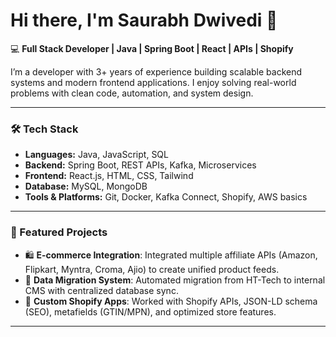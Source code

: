 # Hi there, I'm Saurabh Dwivedi 👋  

💻 **Full Stack Developer | Java | Spring Boot | React | APIs | Shopify**  

I’m a developer with 3+ years of experience building scalable backend systems and modern frontend applications. I enjoy solving real-world problems with clean code, automation, and system design.  

---

### 🛠 Tech Stack
- **Languages:** Java, JavaScript, SQL  
- **Backend:** Spring Boot, REST APIs, Kafka, Microservices  
- **Frontend:** React.js, HTML, CSS, Tailwind  
- **Database:** MySQL, MongoDB  
- **Tools & Platforms:** Git, Docker, Kafka Connect, Shopify, AWS basics  

---

### 🚀 Featured Projects
- 🛍 **E-commerce Integration**: Integrated multiple affiliate APIs (Amazon, Flipkart, Myntra, Croma, Ajio) to create unified product feeds.  
- 🔗 **Data Migration System**: Automated migration from HT-Tech to internal CMS with centralized database sync.  
- 📱 **Custom Shopify Apps**: Worked with Shopify APIs, JSON-LD schema (SEO), metafields (GTIN/MPN), and optimized store features.  

---

